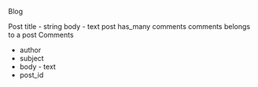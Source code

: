  Blog 
 
Post
  title - string
  body - text 
post has_many comments
comments belongs to a post
Comments
  - author
  - subject
  - body - text
  - post_id